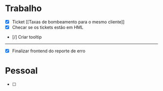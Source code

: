 
# Trabalho

- [x] Ticket [[Taxas de bombeamento para o mesmo cliente]]
- [x] Checar se os tickets estão em HML
- [/] Criar tooltip 
---
- [x] Finalizar frontend do reporte de erro
# Pessoal

- [ ] 

